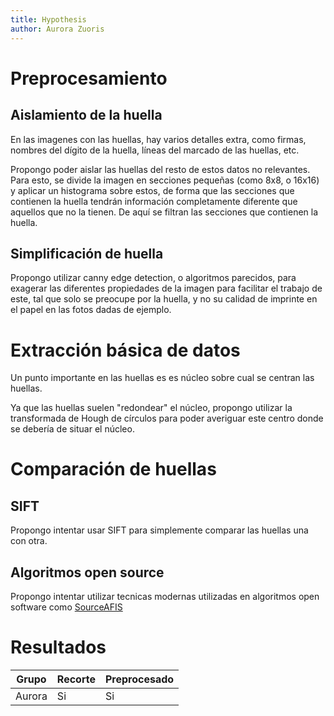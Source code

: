 ```yaml
---
title: Hypothesis
author: Aurora Zuoris
---
```

# Preprocesamiento

## Aislamiento de la huella

En las imagenes con las huellas, hay varios detalles extra,
como firmas, nombres del dígito de la huella, líneas del marcado de las huellas, etc.

Propongo poder aislar las huellas del resto de estos datos no relevantes. Para esto, se divide la imagen en secciones pequeñas (como 8x8, o 16x16) y aplicar un histograma sobre estos,
de forma que las secciones que contienen la huella tendrán información completamente diferente que aquellos que no la tienen. De aquí se filtran las secciones que contienen la huella.

## Simplificación de huella

Propongo utilizar canny edge detection, o algoritmos parecidos, para exagerar las diferentes propiedades de la imagen para facilitar el trabajo de este, tal que solo se preocupe por
la huella, y no su calidad de imprinte en el papel en las fotos dadas de ejemplo.

# Extracción básica de datos

Un punto importante en las huellas es es núcleo sobre cual se centran las huellas.

Ya que las huellas suelen "redondear" el núcleo, propongo utilizar la transformada de Hough de círculos para poder averiguar este centro donde se debería de situar el núcleo.

# Comparación de huellas

## SIFT

Propongo intentar usar SIFT para simplemente comparar las huellas una con otra.

## Algoritmos open source

Propongo intentar utilizar tecnicas modernas utilizadas en algoritmos open software como [SourceAFIS](https://sourceafis.machinezoo.com/algorithm)

# Resultados

| Grupo | Recorte | Preprocesado
| ---- | ---- | ---- |
| Aurora | Si | Si |